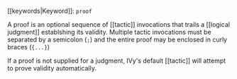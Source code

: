 [[keywords|Keyword]]: `proof`

A proof is an optional sequence of [[tactic]] invocations that trails a [[logical judgment]] establshing its validity. Multiple tactic invocations must be separated by a semicolon (`;`) and the entire proof may be enclosed in curly braces (`{...}`)

If a proof is not supplied for a judgment, IVy's default [[tactic]] will attempt to prove validity automatically.
